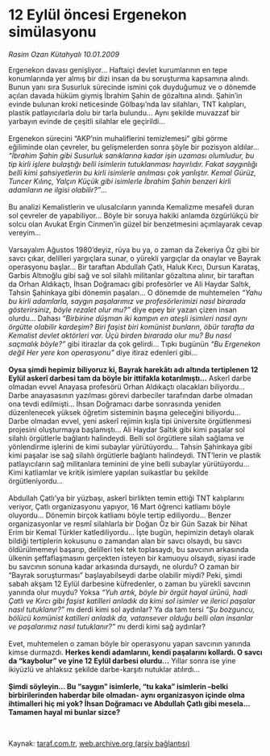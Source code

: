# 12 Eylül öncesi Ergenekon simülasyonu

*Rasim Ozan Kütahyalı 10.01.2009*

<div class="taraf_structure_2col_1zq">
<div class="margen_n">



 <p>Ergenekon davası genişliyor... Haftaiçi devlet kurumlarının en tepe konumlarında yer almış bir dizi insan da bu soruşturma kapsamına alındı. Bunun yanı sıra Susurluk sürecinde ismini çok duyduğumuz ve o dönemde açılan davada hüküm giymiş İbrahim Şahin de gözaltına alındı. Şahin’in evinde bulunan kroki neticesinde Gölbaşı’nda lav silahları, TNT kalıpları, plastik patlayıcılarla dolu bir tarla bulundu... Aynı şekilde muvazzaf bir yarbayın evinde de çeşitli silahlar ele geçirildi... <br/><br/>Ergenekon sürecini “AKP’nin muhaliflerini temizlemesi” gibi görme eğiliminde olan çevreler, bu gelişmelerden sonra şöyle bir pozisyon aldılar... <i>“İbrahim Şahin gibi Susurluk sanıklarına kadar işin uzaması olumludur, bu tip kirli işlere bulaştığı belli isimlerin tutuklanması hayırlıdır. Fakat saygınlığı belli kimi şahsiyetlerin bu kirli isimlerle anılması çok yanlıştır. Kemal Gürüz, Tuncer Kılınç, Yalçın Küçük gibi isimlerle İbrahim Şahin benzeri kirli adamların ne ilgisi olabilir?”</i>... <br/><br/>Bu analizi Kemalistlerin ve ulusalcıların yanında Kemalizme mesafeli duran sol çevreler de yapabiliyor... Böyle bir soruya hakiki anlamda özgürlükçü bir solcu olan Avukat Ergin Cinmen’in güzel bir benzetmesini açımlayarak cevap vereyim... <br/><br/>Varsayalım Ağustos 1980’deyiz, rüya bu ya, o zaman da Zekeriya Öz gibi bir savcı çıkar, delilleri yargıçlara sunar, o yürekli yargıçlar da onaylar ve Bayrak operasyonu başlar... Bir taraftan Abdullah Çatlı, Haluk Kırcı, Dursun Karataş, Garbis Altınoğlu gibi sağ ve sol silahlı militanlar gözaltına alınır, bir taraftan da Orhan Aldıkaçtı, İhsan Doğramacı gibi profesörler ve Ali Haydar Saltık, Tahsin Şahinkaya gibi dönemin paşaları... O dönemde de muhtemelen <i>“Yahu bu kirli adamlarla, saygın paşalarımız ve profesörlerimizi nasıl birarada gösterirsiniz, böyle rezalet olur mu?”</i> diye epey bir yazan çizen insan olurdu... Dahası <i>“Birbirine düşman iki kampın en ateşli isimleri nasıl aynı örgütte olabilir kardeşim? Biri faşist biri komünist bunların, öbür tarafta da Kemalist devlet aktörleri var. Üçü birden birarada olur mu? Bu nasıl saçmalık böyle?”</i> gibi itirazlar da çok gelirdi... Tıpkı bugünün <i>“Bu Ergenekon değil Her yere kon operasyonu”</i> diye itiraz edenleri gibi...<b> <br/><br/>Oysa şimdi hepimiz biliyoruz ki, Bayrak harekâtı adı altında tertiplenen 12 Eylül askerî darbesi tam da böyle bir ittifakla kotarılmıştı...</b> Askerî darbe olmadan evvel Anayasa profesörü Orhan Aldıkaçtı olacakları biliyordu... Darbe anayasasının yazılması görevi darbeciler tarafından darbe olmadan ona tevdi edilmişti... İhsan Doğramacı darbe sonrasında yeniden düzenlenecek yüksek öğretim sisteminin başına geleceğini biliyordu... Darbe olmadan evvel, yeni askerî rejimin kışla tipi üniversite örgütlenmesi projesini oluşturmaya başlamıştı... Ali Haydar Saltık gibi kimi paşalar sol silahlı örgütlerle bağlantı halindeydi. Belli sol örgütlere silah sağlama ve yönlendirme işlerini de kimi subaylar yürütüyordu... Tahsin Şahinkaya gibi kimi paşalar ise sağ silahlı örgütlerle bağlantı halindeydi. TNT’lerin ve plastik patlayıcıların sağ militanlara teminini de yine belli subaylar yürütüyordu... Kimi katliamlar ve kritik isimlere yapılan suikastlar bu şekilde örgütleniyordu... <br/><br/>Abdullah Çatlı’ya bir yüzbaşı, askerî birlikten temin ettiği TNT kalıplarını veriyor, Çatlı organizasyonu yapıyor, 16 Mart öğrenci katliamı böyle oluyordu... Dönemin birçok katliamı böyle tertip ediliyordu... Benzer organizasyonlar ve resmî silahlarla bir Doğan Öz bir Gün Sazak bir Nihat Erim bir Kemal Türkler katlediliyordu... İşte bugün, hepimizin detaylı olarak bildiği tertiplerin kokusunu o zamandan alan bir savcı olsaydı, bu savcı öldürülmemeyi başarıp, delilleri tek tek toplasaydı, bu savcının arkasında ülkenin şeffaflaşmasını gerçekten isteyen bir kamuoyu olsaydı, siyasi irade bu savcının sonuna kadar arkasında dursaydı, ne olurdu? O zaman bir “Bayrak soruşturması” başlayabilseydi darbe olabilir miydi? Peki, şimdi sabah akşam 12 Eylül darbesine küfredenler, o zaman bu yürekli savcının yanında olur muydu? Yoksa <i>“Yuh artık, böyle bir örgüt hayal ürünü, hadi Çatlı ve Kırcı gibi faşist katilleri anladık da kimi sol isimler ve ilerici paşalar nasıl tutuklanır?”</i> mı derdi kimi sol aydınlar? Ya da tam tersi <i>“Şu bozguncu, bölücü komünist katilleri anladık da, vatansever olduğu belli olan insanlar ve paşalarımız nasıl tutuklanır?”</i> mı derdi kimi sağ aydınlar? <br/><br/>Evet, muhtemelen o zaman böyle bir operasyonu yapan savcının yanında kimse durmazdı. <b>Herkes kendi adamlarını, kendi paşalarını kollardı. O savcı da “kaybolur” ve yine 12 Eylül darbesi olurdu...</b> Yıllar sonra ise yine ikiyüzlü ve ahlaksız şekilde darbe-karşıtı nutuklar atılırdı...<b> <br/><br/>Şimdi söyleyin... Bu “saygın” isimlerle, “tu kaka” isimlerin –belki birbirilerinden haberdar bile olmadan- aynı organizasyon içinde olma ihtimalleri hiç mi yok? İhsan Doğramacı ve Abdullah Çatlı gibi mesela... Tamamen hayal mi bunlar sizce?</b></p>

<br/>


<div id="taraf_not">
</div>

</div>


</div>

Kaynak: [taraf.com.tr](http://taraf.com.tr:80/makale/3486.htm), [web.archive.org (arşiv bağlantısı)](http://web.archive.org/web/20090129154133/http://taraf.com.tr:80/makale/3486.htm)
